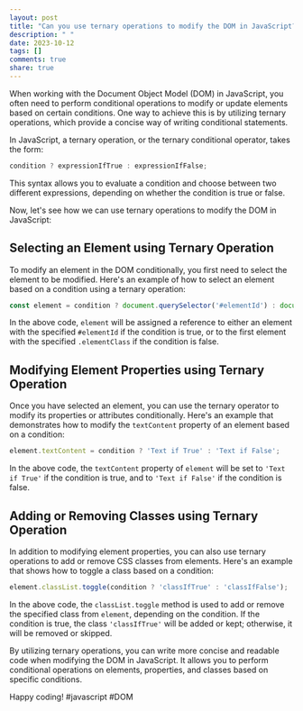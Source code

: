 ```yaml
---
layout: post
title: "Can you use ternary operations to modify the DOM in JavaScript?"
description: " "
date: 2023-10-12
tags: []
comments: true
share: true
---
```


When working with the Document Object Model (DOM) in JavaScript, you often need to perform conditional operations to modify or update elements based on certain conditions. One way to achieve this is by utilizing ternary operations, which provide a concise way of writing conditional statements.

In JavaScript, a ternary operation, or the ternary conditional operator, takes the form:

```javascript
condition ? expressionIfTrue : expressionIfFalse;
```

This syntax allows you to evaluate a condition and choose between two different expressions, depending on whether the condition is true or false.

Now, let's see how we can use ternary operations to modify the DOM in JavaScript:

## Selecting an Element using Ternary Operation

To modify an element in the DOM conditionally, you first need to select the element to be modified. Here's an example of how to select an element based on a condition using a ternary operation:

```javascript
const element = condition ? document.querySelector('#elementId') : document.querySelector('.elementClass');
```

In the above code, `element` will be assigned a reference to either an element with the specified `#elementId` if the condition is true, or to the first element with the specified `.elementClass` if the condition is false.

## Modifying Element Properties using Ternary Operation

Once you have selected an element, you can use the ternary operator to modify its properties or attributes conditionally. Here's an example that demonstrates how to modify the `textContent` property of an element based on a condition:

```javascript
element.textContent = condition ? 'Text if True' : 'Text if False';
```

In the above code, the `textContent` property of `element` will be set to `'Text if True'` if the condition is true, and to `'Text if False'` if the condition is false.

## Adding or Removing Classes using Ternary Operation

In addition to modifying element properties, you can also use ternary operations to add or remove CSS classes from elements. Here's an example that shows how to toggle a class based on a condition:

```javascript
element.classList.toggle(condition ? 'classIfTrue' : 'classIfFalse');
```

In the above code, the `classList.toggle` method is used to add or remove the specified class from `element`, depending on the condition. If the condition is true, the class `'classIfTrue'` will be added or kept; otherwise, it will be removed or skipped.

By utilizing ternary operations, you can write more concise and readable code when modifying the DOM in JavaScript. It allows you to perform conditional operations on elements, properties, and classes based on specific conditions.

Happy coding! #javascript #DOM